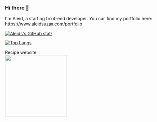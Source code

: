 ### Hi there 👋

I'm Aleid, a starting front-end developer.
You can find my portfolio here:
https://www.aleidsuzan.com/portfolio

[![Aleids's GitHub stats](https://github-readme-stats.vercel.app/api?username=AleidS&show_icons=true&theme=dark)](https://github.com/AleidS/github-readme-stats)

[![Top Langs](https://github-readme-stats.vercel.app/api/top-langs/?username=AleidS&show_icons=true&theme=dark&layout=compact)](https://github.com/AleidS/github-readme-stats)

Recipe website:
<br/>
[<img src="https://github.com/AleidS/AleidS/assets/84040857/6ef0b522-3c03-4f79-b73b-e630aa87a728" width="200">](https://aleidsuzan.com/recipes/)




<!--
**AleidS/AleidS** is a ✨ _special_ ✨ repository because its `README.md` (this file) appears on your GitHub profile.

Here are some ideas to get you started:

- 🔭 I’m currently working on ...
- 🌱 I’m currently learning ...
- 👯 I’m looking to collaborate on ...
- 🤔 I’m looking for help with ...
- 💬 Ask me about ...
- 📫 How to reach me: ...
- 😄 Pronouns: ...
- ⚡ Fun fact: ...
-->
